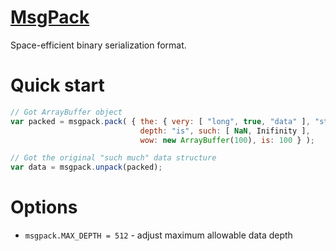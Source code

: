 [MsgPack](http://msgpack.org/)
==============================

Space-efficient binary serialization format.

Quick start
===========

```js
// Got ArrayBuffer object
var packed = msgpack.pack( { the: { very: [ "long", true, "data" ], "structure" },
                             depth: "is", such: [ NaN, Inifinity ],
                             wow: new ArrayBuffer(100), is: 100 } );

// Got the original "such much" data structure
var data = msgpack.unpack(packed);
```

Options
=======

* `msgpack.MAX_DEPTH = 512` - adjust maximum allowable data depth

